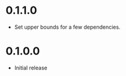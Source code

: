 0.1.1.0
==============

* Set upper bounds for a few dependencies.

0.1.0.0
==============

* Initial release
